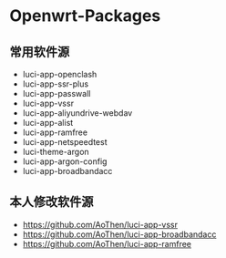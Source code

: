# Openwrt-Packages

## 常用软件源

- luci-app-openclash
- luci-app-ssr-plus
- luci-app-passwall
- luci-app-vssr
- luci-app-aliyundrive-webdav
- luci-app-alist
- luci-app-ramfree
- luci-app-netspeedtest
- luci-theme-argon
- luci-app-argon-config
- luci-app-broadbandacc

## 本人修改软件源

- https://github.com/AoThen/luci-app-vssr
- https://github.com/AoThen/luci-app-broadbandacc
- https://github.com/AoThen/luci-app-ramfree
